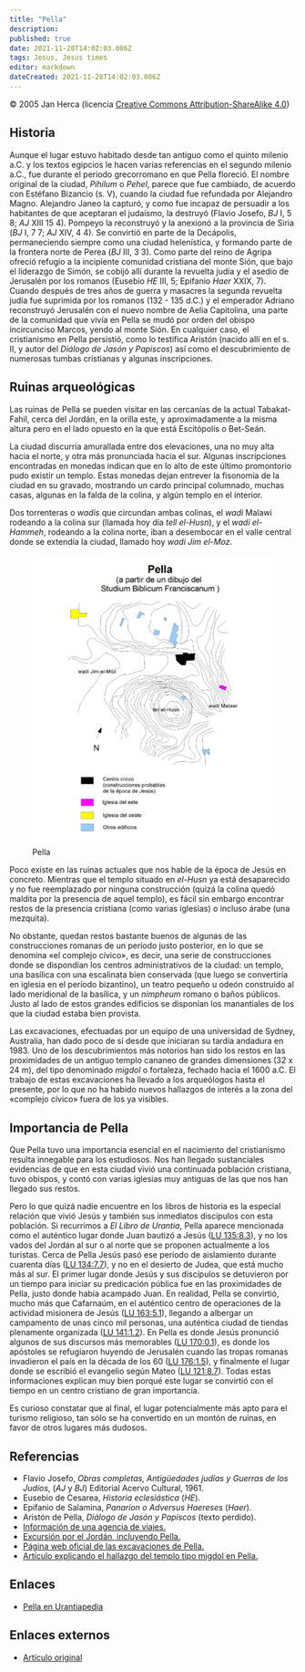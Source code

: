```yaml
---
title: "Pella"
description: 
published: true
date: 2021-11-28T14:02:03.086Z
tags: Jesus, Jesus times
editor: markdown
dateCreated: 2021-11-28T14:02:03.086Z
---
```


<p class="v-card v-sheet theme--light grey lighten-3 px-2">© 2005 Jan Herca (licencia <a href="/es/license">Creative Commons Attribution-ShareAlike 4.0</a>)</p>

## Historia

Aunque el lugar estuvo habitado desde tan antiguo como el quinto milenio a.C. y los textos egipcios le hacen varias referencias en el segundo milenio a.C., fue durante el período grecorromano en que Pella floreció. El nombre original de la ciudad, _Pihilum_ o _Pehel_, parece que fue cambiado, de acuerdo con Estéfano Bizancio (s. V), cuando la ciudad fue refundada por Alejandro Magno. Alejandro Janeo la capturó, y como fue incapaz de persuadir a los habitantes de que aceptaran el judaísmo, la destruyó (Flavio Josefo, _BJ_ I, 5 8; _AJ_ XIII 15 4). Pompeyo la reconstruyó y la anexionó a la provincia de Siria (_BJ_ I, 7 7; _AJ_ XIV, 4 4). Se convirtió en parte de la Decápolis, permaneciendo siempre como una ciudad helenística, y formando parte de la frontera norte de Perea (_BJ_ III, 3 3). Como parte del reino de Agripa ofreció refugio a la incipiente comunidad cristiana del monte Sión, que bajo el liderazgo de Simón, se cobijó allí durante la revuelta judía y el asedio de Jerusalén por los romanos (Eusebio _HE_ III, 5; Epifanio _Haer_ XXIX, 7). Cuando después de tres años de guerra y masacres la segunda revuelta judía fue suprimida por los romanos (132 - 135 d.C.) y el emperador Adriano reconstruyó Jerusalén con el nuevo nombre de Aelia Capitolina, una parte de la comunidad que vivía en Pella se mudó por orden del obispo incircunciso Marcos, yendo al monte Sión. En cualquier caso, el cristianismo en Pella persistió, como lo testifica Aristón (nacido allí en el s. II, y autor del _Diálogo de Jasón y Papiscos_) así como el descubrimiento de numerosas tumbas cristianas y algunas inscripciones.

## Ruinas arqueológicas

Las ruinas de Pella se pueden visitar en las cercanías de la actual Tabakat-Fahil, cerca del Jordán, en la orilla este, y aproximadamente a la misma altura pero en el lado opuesto en la que está Escitópolis o Bet-Seán.

La ciudad discurría amurallada entre dos elevaciones, una no muy alta hacia el norte, y otra más pronunciada hacia el sur. Algunas inscripciones encontradas en monedas indican que en lo alto de este último promontorio pudo existir un templo. Estas monedas dejan entrever la fisonomía de la ciudad en su gravado, mostrando un cardo principal columnado, muchas casas, algunas en la falda de la colina, y algún templo en el interior.

Dos torrenteras o _wadis_ que circundan ambas colinas, el _wadi_ Malawi rodeando a la colina sur (llamada hoy día _tell el-Husn_), y el _wadi el-Hammeh_, rodeando a la colina norte, iban a desembocar en el valle central donde se extendía la ciudad, llamado hoy _wadi Jim el-Moz_.

<figure id="Figure_1" class="image urantiapedia">
<img src="/image/article/Jan_Herca/Pella/pella.jpg">
<figcaption>Pella</figcaption>
</figure>

Poco existe en las ruinas actuales que nos hable de la época de Jesús en concreto. Mientras que el templo situado en _el-Husn_ ya está desaparecido y no fue reemplazado por ninguna construcción (quizá la colina quedó maldita por la presencia de aquel templo), es fácil sin embargo encontrar restos de la presencia cristiana (como varias iglesias) o incluso árabe (una mezquita).

No obstante, quedan restos bastante buenos de algunas de las construcciones romanas de un período justo posterior, en lo que se denomina «el complejo cívico», es decir, una serie de construcciones donde se dispondían los centros administrativos de la ciudad: un templo, una basílica con una escalinata bien conservada (que luego se convertiría en iglesia en el período bizantino), un teatro pequeño u odeón construido al lado meridional de la basílica, y un _nimpheum_ romano o baños públicos. Justo al lado de estos grandes edificios se disponían los manantiales de los que la ciudad estaba bien provista.

Las excavaciones, efectuadas por un equipo de una universidad de Sydney, Australia, han dado poco de sí desde que iniciaran su tardía andadura en 1983. Uno de los descubrimientos más notorios han sido los restos en las proximidades de un antiguo templo cananeo de grandes dimensiones (32 x 24 m), del tipo denominado _migdol_ o fortaleza, fechado hacia el 1600 a.C. El trabajo de estas excavaciones ha llevado a los arqueólogos hasta el presente, por lo que no ha habido nuevos hallazgos de interés a la zona del «complejo cívico» fuera de los ya visibles.

## Importancia de Pella

Que Pella tuvo una importancia esencial en el nacimiento del cristianismo resulta innegable para los estudiosos. Nos han llegado sustanciales evidencias de que en esta ciudad vivió una continuada población cristiana, tuvo obispos, y contó con varias iglesias muy antiguas de las que nos han llegado sus restos.

Pero lo que quizá nadie encuentre en los libros de historia es la especial relación que vivió Jesús y también sus inmediatos discípulos con esta población. Si recurrimos a _El Libro de Urantia_, Pella aparece mencionada como el auténtico lugar donde Juan bautizó a Jesús (<a id="a39_272"></a>[LU 135:8.3](/es/The_Urantia_Book/135#p8_3)), y no los vados del Jordán al sur o al norte que se proponen actualmente a los turistas. Cerca de Pella Jesús pasó ese período de aislamiento durante cuarenta días (<a id="a39_482"></a>[LU 134:7.7](/es/The_Urantia_Book/134#p7_7)), y no en el desierto de Judea, que está mucho más al sur. El primer lugar donde Jesús y sus discípulos se detuvieron por un tiempo para iniciar su predicación pública fue en las proximidades de Pella, justo donde había acampado Juan. En realidad, Pella se convirtió, mucho más que Cafarnaúm, en el auténtico centro de operaciones de la actividad misionera de Jesús (<a id="a39_893"></a>[LU 163:5.1](/es/The_Urantia_Book/163#p5_1)), llegando a albergar un campamento de unas cinco mil personas, una auténtica ciudad de tiendas plenamente organizada (<a id="a39_1056"></a>[LU 141:1.2](/es/The_Urantia_Book/141#p1_2)). En Pella es donde Jesús pronunció algunos de sus discursos más memorables (<a id="a39_1177"></a>[LU 170:0.1](/es/The_Urantia_Book/170#p0_1)), es donde los apóstoles se refugiaron huyendo de Jerusalén cuando las tropas romanas invadieron el país en la década de los 60 (<a id="a39_1350"></a>[LU 176:1.5](/es/The_Urantia_Book/176#p1_5)), y finalmente el lugar donde se escribió el evangelio según Mateo (<a id="a39_1462"></a>[LU 121:8.7](/es/The_Urantia_Book/121#p8_7)). Todas estas informaciones explican muy bien porqué este lugar se convirtió con el tiempo en un centro cristiano de gran importancia.

Es curioso constatar que al final, el lugar potencialmente más apto para el turismo religioso, tan sólo se ha convertido en un montón de ruinas, en favor de otros lugares más dudosos.

## Referencias

* Flavio Josefo, _Obras completas, Antigüedades judías y Guerras de los Judíos_, (_AJ_ y _BJ_) Editorial Acervo Cultural, 1961.
* Eusebio de Cesarea, _Historia eclesiástica_ (_HE_).
* Epifanio de Salamina, _Panarion o Adversus Haereses_ (_Haer_).
* Aristón de Pella, _Diálogo de Jasón y Papiscos_ (texto perdido).
* [Información de una agencia de viajes.](http://www.atlastours.net/jordan/pella.html)
* [Excursión por el Jordán, incluyendo Pella.](http://198.62.75.5/www1/ofm/sbf/escurs/Giord/01GiordEs.html)
* [Página web oficial de las excavaciones de Pella.](http://acl.arts.usyd.edu.au/research/pella/)
* [Artículo explicando el hallazgo del templo tipo migdol en Pella.](http://www.astarte.com.au/html/pella_s_canaanite_temple.html)

## Enlaces

* [Pella en Urantiapedia](/es/topic/Pella)

## Enlaces externos

* [Artículo original](https://buscandoajesus.wordpress.com/articulos/pella/)